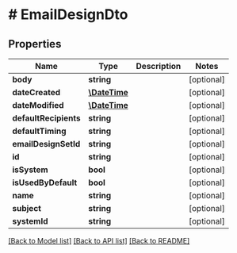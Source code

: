 # # EmailDesignDto

## Properties

Name | Type | Description | Notes
------------ | ------------- | ------------- | -------------
**body** | **string** |  | [optional] 
**dateCreated** | [**\DateTime**](\DateTime.md) |  | [optional] 
**dateModified** | [**\DateTime**](\DateTime.md) |  | [optional] 
**defaultRecipients** | **string** |  | [optional] 
**defaultTiming** | **string** |  | [optional] 
**emailDesignSetId** | **string** |  | [optional] 
**id** | **string** |  | [optional] 
**isSystem** | **bool** |  | [optional] 
**isUsedByDefault** | **bool** |  | [optional] 
**name** | **string** |  | [optional] 
**subject** | **string** |  | [optional] 
**systemId** | **string** |  | [optional] 

[[Back to Model list]](../../README.md#documentation-for-models) [[Back to API list]](../../README.md#documentation-for-api-endpoints) [[Back to README]](../../README.md)



